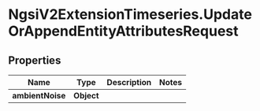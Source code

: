 # NgsiV2ExtensionTimeseries.UpdateOrAppendEntityAttributesRequest

## Properties
Name | Type | Description | Notes
------------ | ------------- | ------------- | -------------
**ambientNoise** | **Object** |  | 


